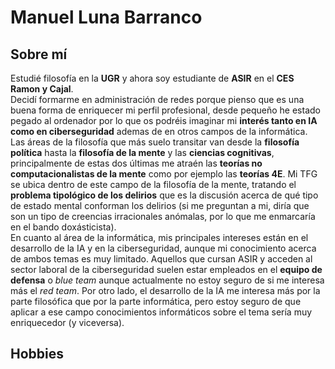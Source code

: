 # Manuel Luna Barranco
## Sobre mí
Estudié filosofía en la **UGR** y ahora soy estudiante de **ASIR** en el **CES Ramon y Cajal**.  
Decidí formarme en administración de redes porque pienso que es una buena forma de enriquecer mi perfil profesional, desde pequeño he estado pegado al ordenador por lo que os podréis imaginar mi **interés tanto en IA como en ciberseguridad** ademas de en otros campos de la informática.  
Las áreas de la filosofía que más suelo transitar van desde la **filosofía política** hasta la **filosofía de la mente** y las **ciencias cognitivas**, principalmente de estas dos últimas me atraén las **teorías no computacionalistas de la mente** como por ejemplo las **teorías 4E**. Mi TFG se ubica dentro de este campo de la filosofía de la mente, tratando el **problema tipológico de los delirios** que es la discusión acerca de qué tipo de estado mental conforman los delirios (si me preguntan a mi, diría que son un tipo de creencias irracionales anómalas, por lo que me enmarcaría en el bando doxásticista).  
En cuanto al área de la informática, mis principales intereses están en el desarrollo de la IA y en la ciberseguridad, aunque mi conocimiento acerca de ambos temas es muy limitado. Aquellos que cursan ASIR y acceden al sector laboral de la ciberseguridad suelen estar empleados en el **equipo de defensa** o _blue team_ aunque actualmente no estoy seguro de si me interesa más el _red team_. Por otro lado, el desarrollo de la IA me interesa más por la parte filosófica que por la parte informática, pero estoy seguro de que aplicar a ese campo conocimientos informáticos sobre el tema sería muy enriquecedor (y viceversa).
## Hobbies
